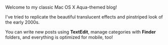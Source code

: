 Welcome to my classic Mac OS X Aqua-themed blog!

I've tried to replicate the beautiful translucent effects and pinstriped look of the early 2000s.

You can write new posts using **TextEdit**, manage categories with **Finder** folders, and everything is optimized for mobile, too!